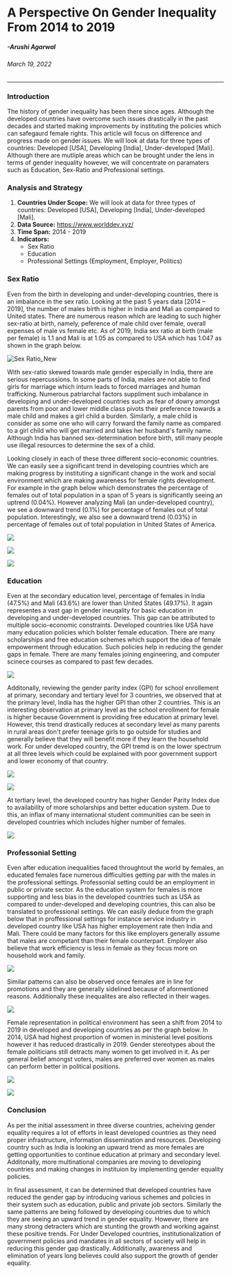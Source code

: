 # **A Perspective On Gender Inequality From 2014 to 2019**

##### -Arushi Agarwal
###### March 19, 2022
---

### **Introduction**
The history of gender inequality has been there since ages. Although the developed countries have overcome such issues drastically in the past decades and started making improvements by instituting the policies which can safegaurd female rights. This article will focus on difference and progress made on gender issues. We will look at data for three types of countries: Developed [USA], Developing [India], Under-developed [Mali]. Although there are mutliple areas which can be brought under the lens in terms of gender inequality however, we will concentrate on paramaters such as Education, Sex-Ratio and Professional settings. 

### **Analysis and Strategy**
1. **Countries Under Scope:** We will look at data for three types of countries: Developed [USA], Developing [India], Under-developed [Mali].
2. **Data Source:** https://www.worlddev.xyz/
3. **Time Span:** 2014 - 2019
4. **Indicators:**
    - Sex Ratio
    - Education
    - Professional Settings (Employment, Employer, Politics)

### **Sex Ratio**

Even from the birth in developing and under-developing countries, there is an imbalance in the sex ratio. Looking at the past 5 years data [2014 – 2019], the number of males birth is higher in India and Mali as compared to United states. There are numerous reason which are leading to such higher sex-ratio at birth, namely, peference of male child over female, overall expenses of male vs female etc. As of 2019, India sex ratio at birth (male per female) is 1.1 and Mali is at 1.05 as compared to USA which has 1.047 as shown in the graph below.


![Sex Ratio_New](Sex_Ratio_New.png)



With sex-ratio skewed towards male gender especially in India, there are serious repercussions. In some parts of India, males are not able to find girls for marriage which inturn leads to forced marriages and human trafficking. Numerous patriarchal factors suppliment such imbalance in developing and under-developed countries such as fear of dowry amongst parents from poor and lower middle class pivots their preference towards a male child and makes a girl child a burden. Similarly, a male child is consider as some one who will carry forward the family name as compared to a girl child who will get married and takes her husband's family name. Although India has banned sex-determination before birth, still many people use illegal resources to determine the sex of a child.


Looking closely in each of these three different socio-economic countries. We can easily see a significant trend in developing countries which are making progress by instituting a significant change in the work and social environment which are making awareness for female rights development. For example in the graph below which demonstrates the percentage of females out of total population in a span of 5 years is significantly seeing an uptrend (0.04%). However analyzing Mali (an under-developed country), we see a downward trend (0.1%) for percentage of females out of total population. Interestingly, we also see a downward trend (0.03%) in percentage of females out of total population in United States of America.


![](Female_percentage_US.png)

![](Female_percentage_India.png)

![](Female_percentage_Mali.png)



### **Education**


Even at the secondary education level, percentage of females in India (47.5%) and Mali (43.6%) are lower than United States (49.17%). It again representes a vast gap in gender ineuqality for basic education in developing and under-developed countries. This gap can be attributed to multiple socio-economic constraints. Developed countries like USA have many education policies which bolster female education. There are many scholarships and free education schemes which support the idea of female empowerment through education. Such policies help in reducing the gender gaps in female. There are many females joining engineering, and computer scinece courses as compared to past few decades.


![](Education.png)


Additonally, reviewing the gender parity index (GPI) for school enrollement at primary, secondary and tertiary level for 3 countries, we observed that at the primary level, India has the higher GPI than other 2 countries. This is an interesting observation at primary level as the school enrollment for female is higher because Government is providing free education at primary level. However, this trend drastically reduces at secondary level as many parents in rural areas don't prefer teenage girls to go outside for studies and generally believe that they will benefit more if they learn the household work. For under developed country, the GPI tremd is on the lower spectrum at all three levels which could be explained with poor government support and lower economy of that country.


![](School_Enrollment_Primary.png)

![](School_Enrollment_Secondary.png)


At tertiary level, the developed country has higher Gender Parity Index due to availability of more scholarships and better education system. Due to this, an inflax of many international student communities can be seen in developed countries which includes higher number of females.


![](School_Enrollment_Tertiary.png)


### **Professonial Setting**

Even after education inequalities faced throughtout the world by females, an educated females face numerous difficulties getting par with the males in the professional settings. Professonial setting could be an employment in public or private sector. As the education system for females is more supporting and less bias in the developed countries such as USA as compared to under-developed and developing countries, this can also be translated to professional settings. We can easily deduce from the graph below that in proffessional settings for instance service industry in developed country like USA has higher employement rate then India and Mali. There could be many factors for this like employers generally assume that males are competant than their female counterpart. Employer also believe that work efficiency is less in female as they focus more on household work and family. 


![](Employment_in_Services.png)


Similar patterns can also be observed once females are in line for promotions and they are generally sidelined because of aformentioned reasons. Additionally these inequalites are also reflected in their wages.


![](Employers.png)


Female representation in political environment has seen a shift from 2014 to 2019 in developed and developing countries as per the graph below. In 2014, USA had highest proportion of women in ministerial level positions however it has reduced drastically in 2019. Gender stereotypes about the female politicians still detracts many women to get involved in it. As per general belief amongst voters, males are preferred over women as males can perform better in political positions. 


![](Ministerial_Position_2014.png)

![](Ministerial_Position_2019.png)


### **Conclusion**

As per the initial assessment in three diverse countries, acheiving gender equality requires a lot of efforts in least developed countries as they need proper infrastructure, information dissemination and resources. Developing country such as India is looking an upward trend as more females are getting opportunities to continue education at primary and secondary level. Additonally, more multinational companies are moving to developing countries and making changes in instituion by implementing gender equality policies.

In final assessment, it can be determined that developed countries have reduced the gender gap by introducing various schemes and policies in their system such as education, public and private job sectors. Similarly the same patterns are being followed by developing countries due to which they are seeing an upward trend in gender equality. However, there are many strong detracters which are stunting the growth and working against these positive trends. For Under Developed countries, institutionalization of government policies and mandates in all sectors of society will help in reducing this gender gap drastically. Additionally, awareness and elimination of years long believes could also support the growth of gender equality.


